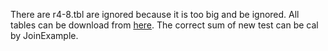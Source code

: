 There are r4-8.tbl are ignored because it is too big and be ignored.
All tables can be download from [here](https://drive.google.com/drive/u/0/folders/10-iJNGKmKXgMmvBYnKt88RTwC0iA1XM-).
The correct sum of new test can be cal by JoinExample.